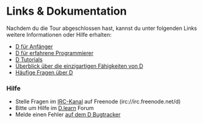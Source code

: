 # Links & Dokumentation

Nachdem du die Tour abgeschlossen hast, kannst du unter folgenden Links
weitere Informationen oder Hilfe erhalten:

* [D für Anfänger](http://ddili.org/ders/d.en/index.html)
* [D für erfahrene Programmierer](http://wiki.dlang.org/Coming_From)
* [D Tutorials](https://wiki.dlang.org/Tutorials)
* [Überblick über die einzigartigen Fähigkeiten von D](http://dlang.org/overview.html)
* [Häufige Fragen über D](http://dlang.org/faq.html)

### Hilfe

* Stelle Fragen im [IRC-Kanal](https://kiwiirc.com/client/irc.freenode.net/d) auf Freenode (irc://irc.freenode.net/d)
* Bitte um Hilfe im [D.learn](http://forum.dlang.org/group/learn) Forum
* Melde einen Fehler [auf dem D Bugtracker](https://issues.dlang.org)
